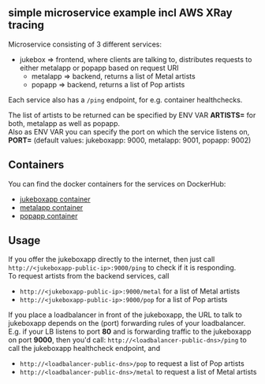 ## simple microservice example incl AWS XRay tracing

Microservice consisting of 3 different services:
* jukebox => frontend, where clients are talking to, distributes requests to either metalapp or popapp based on request URI
  * metalapp => backend, returns a list of Metal artists
  * popapp => backend, returns a list of Pop artists

Each service also has a ```/ping``` endpoint, for e.g. container healthchecks.

The list of artists to be returned can be specified by ENV VAR **ARTISTS=** for both, metalapp as well as popapp.  
Also as ENV VAR you can specify the port on which the service listens on, **PORT=** (default values: jukeboxapp: 9000, metalapp: 9001, popapp: 9002)

## Containers

You can find the docker containers for the services on DockerHub:

* [jukeboxapp container](https://hub.docker.com/r/gkoenig/jukeboxapp)
* [metalapp container](https://hub.docker.com/r/gkoenig/metalapp)
* [popapp container](https://hub.docker.com/r/gkoenig/popapp)

## Usage

If you offer the jukeboxapp directly to the internet, then just call ```http://<jukeboxapp-public-ip>:9000/ping``` to check if it is responding.  
To request artists from the backend services, call
* ```http://<jukeboxapp-public-ip>:9000/metal``` for a list of Metal artists
* ```http://<jukeboxapp-public-ip>:9000/pop``` for a list of Pop artists

If you place a loadbalancer in front of the jukeboxapp, the URL to talk to jukeboxapp depends on the (port) forwarding rules of your loadbalancer. 
E.g. if your LB listens to port **80** and is forwarding traffic to the jukeboxapp on port **9000**, then you'd call:
```http://<loadbalancer-public-dns>/ping``` to call the jukeboxapp healthcheck endpoint, and
* ```http://<loadbalancer-public-dns>/pop``` to request a list of Pop artists
* ```http://<loadbalancer-public-dns>/metal``` to request a list of Metal artists
